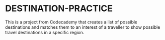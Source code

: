 # DESTINATION-PRACTICE
This is a project from Codecademy that creates a list of possible destinations and matches them to an interest of a traveller to show possible travel destinations in a specific region. 
